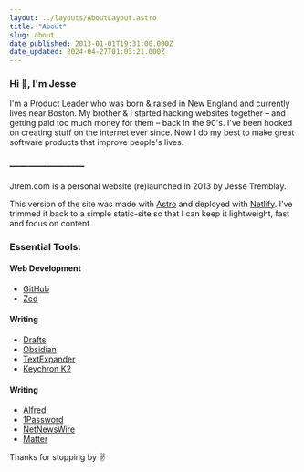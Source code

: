 ```yaml
---
layout: ../layouts/AboutLayout.astro
title: "About"
slug: about
date_published: 2013-01-01T19:31:00.000Z
date_updated: 2024-04-27T01:03:21.000Z
---
```


### Hi 👋, I'm Jesse

I'm a Product Leader who was born & raised in New England and currently lives near Boston. My brother & I started hacking websites together – and getting paid too much money for them – back in the 90's. I've been hooked on creating stuff on the internet ever since. Now I do my best to make great software products that improve people's lives.

### ————————

Jtrem.com is a personal website (re)launched in 2013 by Jesse Tremblay.

This version of the site was made with [Astro](https://astro.build) and deployed with [Netlify](https://netflify). I've trimmed it back to a simple static-site so that I can keep it lightweight, fast and focus on content.

### Essential Tools:

#### Web Development

- [GitHub](https://github.com/)
- [Zed](https://zed.dev/)

#### Writing

- [Drafts](https://getdrafts.com)
- [Obsidian](https://obsidian.md/)
- [TextExpander](https://textexpander.com/)
- [Keychron K2](https://www.keychron.com/products/keychron-k2-wireless-mechanical-keyboard)

#### Writing

- [Alfred](https://www.alfredapp.com/)
- [1Password](https://1password.com/)
- [NetNewsWire](https://netnewswire.com/)
- [Matter](https://hq.getmatter.com/)

Thanks for stopping by ✌️
